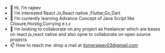 - 👋 Hi, I’m rajeev
- 👀 I’m interested React Js,React native ,Flutter,Go,Dart
- 🌱 I’m currently learning Advance Concept of Java Script like Closure,Hoistig,Currying e.t.c
- 💞️ I’m looking to collaborate on any project as freelancer which are bases on react js,react native and also opne to collaborate on open source projects
- 📫 How to reach me :drop a mail at itsmerajeev03@gmail.com

<!---
rajeevCs/rajeevCs is a ✨ special ✨ repository because its `README.md` (this file) appears on your GitHub profile.
You can click the Preview link to take a look at your changes.
--->
